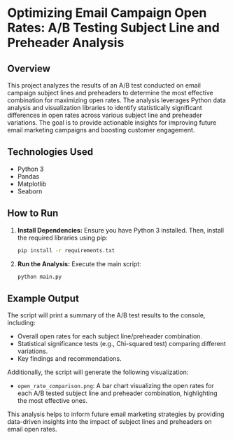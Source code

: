 # Optimizing Email Campaign Open Rates: A/B Testing Subject Line and Preheader Analysis

## Overview

This project analyzes the results of an A/B test conducted on email campaign subject lines and preheaders to determine the most effective combination for maximizing open rates. The analysis leverages Python data analysis and visualization libraries to identify statistically significant differences in open rates across various subject line and preheader variations.  The goal is to provide actionable insights for improving future email marketing campaigns and boosting customer engagement.

## Technologies Used

* Python 3
* Pandas
* Matplotlib
* Seaborn

## How to Run

1. **Install Dependencies:**  Ensure you have Python 3 installed.  Then, install the required libraries using pip:

   ```bash
   pip install -r requirements.txt
   ```

2. **Run the Analysis:** Execute the main script:

   ```bash
   python main.py
   ```

## Example Output

The script will print a summary of the A/B test results to the console, including:

*  Overall open rates for each subject line/preheader combination.
*  Statistical significance tests (e.g., Chi-squared test) comparing different variations.
*  Key findings and recommendations.

Additionally, the script will generate the following visualization:

*   `open_rate_comparison.png`: A bar chart visualizing the open rates for each A/B tested subject line and preheader combination, highlighting the most effective ones.


This analysis helps to inform future email marketing strategies by providing data-driven insights into the impact of subject lines and preheaders on email open rates.